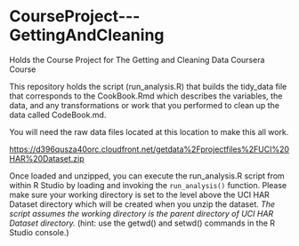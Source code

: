 CourseProject---GettingAndCleaning
==================================

Holds the Course Project for The Getting and Cleaning Data Coursera Course

This repository holds the script (run\_analysis.R) that builds the tidy_data file that corresponds to the CookBook.Rmd which describes the variables, the data, and any transformations or work that you performed to clean up the data called CodeBook.md.

You will need the raw data files located at this location to make this all work.

https://d396qusza40orc.cloudfront.net/getdata%2Fprojectfiles%2FUCI%20HAR%20Dataset.zip 

Once loaded and unzipped, you can execute the run\_analysis.R script from within R Studio by loading and invoking the `run_analysis()` function.  Please make sure your working directory is set to the level above the UCI HAR Dataset directory which will be created when you unzip the dataset. *The script assumes the working directory is the parent directory of UCI HAR Dataset directory.* (hint: use the getwd() and setwd() commands in the R Studio console.)
